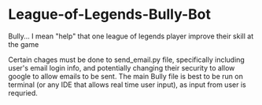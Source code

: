 # League-of-Legends-Bully-Bot
Bully... I mean "help" that one league of legends player improve their skill at the game

Certain chages must be done to send_email.py file, specifically including user's email login info, and  potentially changing their security to allow google to allow emails to be sent.
The main Bully file is best to be run on terminal (or any IDE that allows real time user input), as input from user is requried.